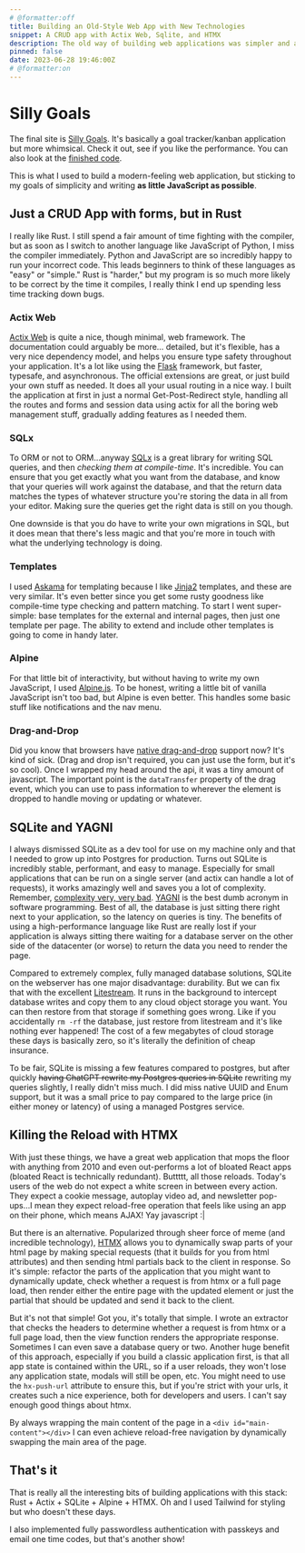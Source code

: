 ```yaml
---
# @formatter:off
title: Building an Old-Style Web App with New Technologies
snippet: A CRUD app with Actix Web, Sqlite, and HTMX
description: The old way of building web applications was simpler and a better developer experience, so how can we avoid the dreaded full-page reload?
pinned: false
date: 2023-06-28 19:46:00Z
# @formatter:on
---
```


# Silly Goals

The final site is [Silly Goals](https://sillygoals.com). It's basically a goal
tracker/kanban application but more whimsical. Check it out, see if you like
the performance. You can also look at the [finished code](https://github.com/rickh94/silly-goals).

This is what I used to build a modern-feeling web application, but sticking to
my goals of simplicity and writing **as little JavaScript as possible**.

## Just a CRUD App with forms, but in Rust

I really like Rust. I still spend a fair amount of time fighting with the
compiler, but as soon as I switch to another language like JavaScript of Python,
I miss the compiler immediately. Python and JavaScript are so incredibly happy
to run your incorrect code. This leads beginners to think of these languages
as "easy" or "simple." Rust is "harder," but my program is so much more likely
to be correct by the time it compiles, I really think I end up spending less
time tracking down bugs.

### Actix Web

[Actix Web](https://actix.rs) is quite a nice, though minimal, web framework.
The documentation could arguably be more… detailed, but it's flexible, has
a very nice dependency model, and helps you ensure type safety throughout
your application. It's a lot like using the [Flask](https://flask.palletsprojects.com/)
framework, but faster, typesafe, and asynchronous. The official extensions are
great, or just build your own stuff as needed. It does all your usual routing
in a nice way. I built the application at first in just a normal
Get-Post-Redirect style, handling all the routes and forms and session data
using actix for all the boring web management stuff, gradually adding features
as I needed them.

### SQLx

To ORM or not to ORM…anyway [SQLx](https://lib.rs/sqlx) is a great library for
writing SQL queries, and then _checking them at compile-time_. It's incredible.
You can ensure that you get exactly what you want from the database, and know
that your queries will work against the database, and that the return data
matches the types of whatever structure you're storing the data in all from
your editor. Making sure the queries get the right data is still on you though.

One downside is that you do have to write your own migrations in SQL, but it
does mean that there's less magic and that you're more in touch with what the
underlying technology is doing.

### Templates

I used [Askama](https://djc.github.io/askama/) for templating because I like
[Jinja2](https://jinja.palletsprojects.com/) templates, and these are very
similar. It's even better since you get some rusty goodness like compile-time
type checking and pattern matching. To start I went super-simple: base templates
for the external and internal pages, then just one template per page. The 
ability to extend and include other templates is going to come in handy later.

### Alpine

For that little bit of interactivity, but without having to write my own 
JavaScript, I used [Alpine.js](https://alpinejs.dev/). To be honest, writing
a little bit of vanilla JavaScript isn't too bad, but Alpine is even better.
This handles some basic stuff like notifications and the nav menu. 


### Drag-and-Drop

Did you know that browsers have 
[native drag-and-drop](https://developer.mozilla.org/en-US/docs/Web/API/HTML_Drag_and_Drop_API) 
support now? It's kind of sick. (Drag and drop isn't required, you can just use
the form, but it's so cool). Once I wrapped my head around the api, it was
a tiny amount of javascript. The important point is the `dataTransfer` property
of the drag event, which you can use to pass information to wherever the element
is dropped to handle moving or updating or whatever. 


## SQLite and YAGNI

I always dismissed SQLite as a dev tool for use on my machine only and that
I needed to grow up into Postgres for production. Turns out SQLite is incredibly
stable, performant, and easy to manage. Especially for small applications that
can be run on a single server (and actix can handle a lot of requests), it works
amazingly well and saves you a lot of complexity. Remember, 
[complexity very, very bad](https://grubrain.dev). 
[YAGNI](https://en.wikipedia.org/wiki/You_aren%27t_gonna_need_it) is the best
dumb acronym in software programming. Best of all, the database is just sitting
there right next to your application, so the latency on queries is tiny. The 
benefits of using a high-performance language like Rust are really lost if your
application is always sitting there waiting for a database server on the other
side of the datacenter (or worse) to return the data you need to render the 
page.

Compared to extremely complex, fully managed database solutions, SQLite on the
webserver has one major disadvantage: durability. But we can fix that with the
excellent [Litestream](https://litestream.io/). It runs in the background to 
intercept database writes and copy them to any cloud object storage you want.
You can then restore from that storage if something goes wrong. Like if you 
accidentally `rm -rf` the database, just restore from litestream and it's like
nothing ever happened! The cost of a few megabytes of cloud storage these
days is basically zero, so it's literally the definition of cheap insurance.


To be fair, SQLite is missing a few features compared to postgres, but after
quickly ~~having ChatGPT rewrite my Postgres queries in SQLite~~ rewriting my 
queries slightly, I really didn't miss much. I did miss native UUID and Enum
support, but it was a small price to pay compared to the large price (in either
money or latency) of using a managed Postgres service.


## Killing the Reload with HTMX

With just these things, we have a great web application that mops the floor with
anything from 2010 and even out-performs a lot of bloated React apps (bloated React 
is technically redundant). Buttttt, all those reloads. Today's users of the web
do not expect a white screen in between every action. They expect a cookie message, 
autoplay video ad, and newsletter pop-ups…I mean they expect reload-free operation
that feels like using an app on their phone, which means AJAX! Yay javascript :|

But there is an alternative. Popularized through sheer force of meme (and incredible
technology), [HTMX](https://htmx.org/) allows you to dynamically swap parts of
your html page by making special requests (that it builds for you from html 
attributes) and then sending html partials back to the client in response. So
it's simple: refactor the parts of the application that you might want to 
dynamically update, check whether a request is from htmx or a full page load,
then render either the entire page with the updated element or just the
partial that should be updated and send it back to the client.

But it's not that simple! Got you, it's totally that simple. I wrote an 
extractor that checks the headers to determine whether a request is from htmx
or a full page load, then the view function renders the appropriate response.
Sometimes I can even save a database query or two. Another huge benefit of this
approach, especially if you build a classic application first, is that all
app state is contained within the URL, so if a user reloads, they won't lose 
any application state, modals will still be open, etc. You might need to use
the `hx-push-url` attribute to ensure this, but if you're strict with your urls,
it creates such a nice experience, both for developers and users. I can't say 
enough good things about htmx.

By always wrapping the main content of the page in a `<div id="main-content"></div>`
I can even achieve reload-free navigation by dynamically swapping the main area
of the page. 


## That's it

That is really all the interesting bits of building applications with this stack:
Rust + Actix + SQLite + Alpine + HTMX. Oh and I used Tailwind for styling but
who doesn't these days. 

I also implemented fully passwordless authentication with passkeys and email
one time codes, but that's another show!

